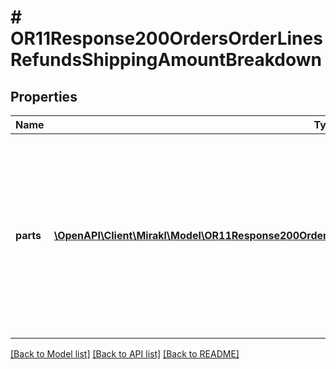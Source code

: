 # # OR11Response200OrdersOrderLinesRefundsShippingAmountBreakdown

## Properties

Name | Type | Description | Notes
------------ | ------------- | ------------- | -------------
**parts** | [**\OpenAPI\Client\Mirakl\Model\OR11Response200OrdersOrderLinesRefundsShippingAmountBreakdownParts[]**](OR11Response200OrdersOrderLinesRefundsShippingAmountBreakdownParts.md) | The parts which constitute the total amount. &lt;br/&gt;Each part can have different invoicing rules. The sum of the amount of each part is equal to the total amount. Multiple parts can be returned in tax mode TAX_INCLUDED. | [optional]

[[Back to Model list]](../../README.md#models) [[Back to API list]](../../README.md#endpoints) [[Back to README]](../../README.md)
